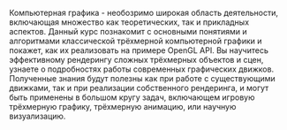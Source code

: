 Компьютерная графика - необозримо широкая область деятельности, включающая множество как теоретических, так и прикладных аспектов. Данный курс познакомит с основными понятиями и алгоритмами классической трёхмерной компьютерной графики и покажет, как их реализовать на примере OpenGL API. Вы научитесь эффективному рендерингу сложных трёхмерных объектов и сцен, узнаете о подробностях работы современных графических движков. Полученные знания будут полезны как при работе с существующими движками, так и при реализации собственного рендеринга, и могут быть применены в большом кругу задач, включающем игровую трёхмерную графику, трёхмерную анимацию, или научную визуализацию.